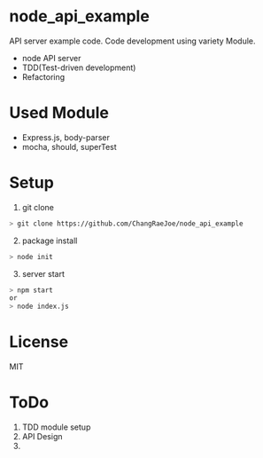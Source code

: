 # node_api_example
API server example code.  Code development using variety Module.
- node API server
- TDD(Test-driven development)
- Refactoring

# Used Module
- Express.js, body-parser
- mocha, should, superTest

# Setup
1. git clone
``` bash
> git clone https://github.com/ChangRaeJoe/node_api_example
``` 
2. package install
``` bash
> node init
``` 
3. server start
``` bash
> npm start
or
> node index.js
```

# License
MIT

# ToDo
1. TDD module setup
2. API Design
3. 